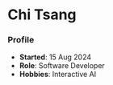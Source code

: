 
# Chi Tsang

### Profile
- **Started**: 15 Aug 2024
- **Role**: Software Developer
- **Hobbies**: Interactive AI

